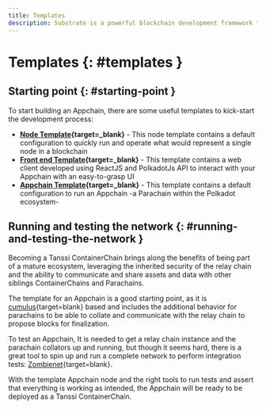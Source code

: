 ```yaml
---
title: Templates
description: Substrate is a powerful blockchain development framework that provides many ready-to-use templates for building parachains, nodes and more, and allowing product teams to quickly and easily build Appchains.
---
```


# Templates {: #templates } 

## Starting point {: #starting-point } 

To start building an Appchain, there are some useful templates to kick-start the development process:

- **[Node Template](https://github.com/substrate-developer-hub/substrate-parachain-template){target=_blank}** - This node template contains a default configuration to quickly run and operate what would represent a single node in a blockchain
- **[Front end Template](https://github.com/substrate-developer-hub/substrate-parachain-template){target=_blank}** - This template contains a web client developed using ReactJS and PolkadotJs API to interact with your Appchain with an easy-to-grasp UI
- **[Appchain Template](https://github.com/substrate-developer-hub/substrate-parachain-template){target=_blank}** - This template contains a default configuration to run an Appchain -a Parachain within the Polkadot ecosystem-

## Running and testing the network {: #running-and-testing-the-network } 

Becoming a Tanssi ContainerChain brings along the benefits of being part of a mature ecosystem, leveraging the inherited security of the relay chain and the ability to communicate and share assets and data with other siblings ContainerChains and Parachains.

The template for an Appchain is a good starting point, as it is [cumulus](https://github.com/paritytech/cumulus/){target=blank} based and includes the additional behavior for parachains to be able to collate and communicate with the relay chain to propose blocks for finalization.

To test an Appchain, It is needed to get a relay chain instance and the parachain collators up and running, but though it seems hard, there is a great tool to spin up and run a complete network to perform integration tests: [Zombienet](https://github.com/paritytech/zombienet){target=blank}.

With the template Appchain node and the right tools to run tests and assert that everything is working as intended, the Appchain will be ready to be deployed as a Tanssi ContainerChain.

